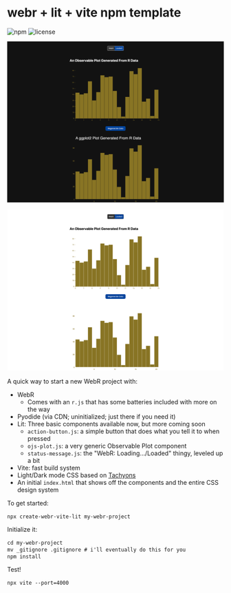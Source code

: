 # webr + lit + vite npm template

![npm](https://img.shields.io/npm/v/create-webr-vite-lit) ![license](https://img.shields.io/badge/license-MIT-success)


![dark mode](dark.png)

![light mode](light.png)


A quick way to start a new WebR project with:

- WebR
  - Comes with an `r.js` that has some batteries included with more on the way
- Pyodide (via CDN; uninitialized; just there if you need it)
- Lit: Three basic components available now, but more coming soon
  - `action-button.js`: a simple button that does what you tell it to when pressed
  - `ojs-plot.js`: a very generic Observable Plot component 
  - `status-message.js`: the "WebR: Loading…/Loaded" thingy, leveled up a bit
- Vite: fast build system
- Light/Dark mode CSS based on [Tachyons](https://tachyons.io/)
- An initial `index.html` that shows off the components and the entire CSS design system

To get started:

```
npx create-webr-vite-lit my-webr-project
```

Initialize it:

```
cd my-webr-project
mv _gitignore .gitignore # i'll eventually do this for you
npm install
```

Test!

```
npx vite --port=4000
```

